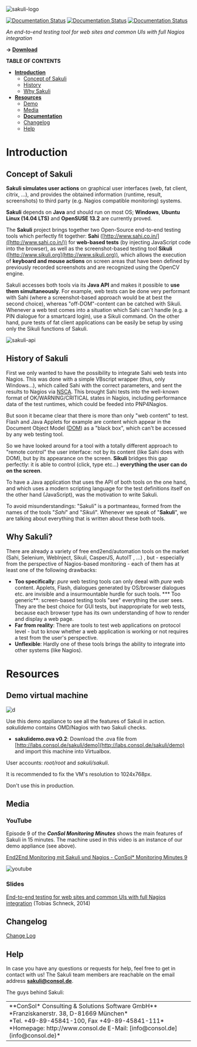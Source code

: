![sakuli-logo](./docs/pics/sakuli_logo_small.png) 

[![Documentation Status](https://readthedocs.org/projects/sakuli/badge/?version=stable)](http://sakuli.readthedocs.org/en/stable/) [![Documentation Status](https://readthedocs.org/projects/sakuli/badge/?version=latest)](http://sakuli.readthedocs.org/en/latest/)  [![Documentation Status](https://readthedocs.org/projects/sakuli/badge/?version=dev)](http://sakuli.readthedocs.org/en/dev/)

*An end-to-end testing tool for web sites and common UIs with full Nagios integration*

**-> [Download](http://labs.consol.de/sakuli/install/)**

**TABLE OF CONTENTS**

* [**Introduction**](#Introduction)
    * [Concept of Sakuli](#concept-of-sakuli)
    * [History](#history-of-sakuli)
    * [Why Sakuli](#why-sakuli)
* [**Resources**](#resources)
    * [Demo](#demo-virtual-machine)
    * [Media](#media)
    * [**Documentation**](./docs/README.md)
    * [Changelog](#changelog)
    * [Help](#help)
    


# Introduction
## Concept of Sakuli

**Sakuli simulates user actions** on graphical user interfaces (web, fat client, citrix, …), and provides the obtained information (runtime, result, screenshots) to third party (e.g. Nagios compatible monitoring) systems. 

**Sakuli** depends on **Java** and should run on most OS; **Windows**, **Ubuntu  Linux (14.04 LTS)** and **OpenSUSE 13.2** are currently proved.  

The **Sakuli** project brings together two Open-Source end-to-end testing tools which perfectly fit together: **Sahi** ([http://www.sahi.co.in/]([http://www.sahi.co.in/)) for **web-based tests** (by injecting JavaScript code into the browser), as well as the screenshot-based testing tool **Sikuli** ([http://www.sikuli.org](http://www.sikuli.org)), which allows the execution of **keyboard and mouse actions** on screen areas that have been defined by previously recorded screenshots and are recognized using the OpenCV engine. 

Sakuli accesses both tools via its **Java API** and makes it possible to **use them simultaneously**. For example, web tests can be done very performant with Sahi (where a screenshot-based approach would be at best the second choice), whereas "off-DOM"-content can be catched with Sikuli. Whenever a web test comes into a situation which Sahi can't handle (e.g. a PIN dialogue for a smartcard login), use a Sikuli command. On the other hand, pure tests of fat client applications can be easily be setup by using only the Sikuli functions of Sakuli.

![sakuli-api](./docs/pics/sakuli_api.jpg) 

## History of Sakuli
First we only wanted to have the possibility to integrate Sahi web tests into Nagios. This was done with a simple VBscript wrapper (thus, only Windows...), which called Sahi with the correct parameters, and sent the results to Nagios via [NSCA](http://exchange.nagios.org/directory/Addons/Passive-Checks/NSCA--2D-Nagios-Service-Check-Acceptor/details). This brought Sahi tests into the well-known format of OK/WARNING/CRITICAL states in Nagios, including performance data of the test runtimes, which could be feeded into PNP4Nagios. 

But soon it became clear that there is more than only "web content" to test. Flash and Java Applets for example are content which appear in the Document Object Model ([DOM](http://de.wikipedia.org/wiki/Document_Object_Model)) as a "black box", which can't be accessed by any web testing tool.
 
So we have looked around for a tool with a totally different approach to "remote control" the user interface: not by its content (like Sahi does with DOM), but by its appearance on the screen. **Sikuli** bridges this gap perfectly: it is able to control (click, type etc...) **everything the user can do on the screen**. 

To have a Java application that uses the API of both tools on the one hand, and which uses a modern scripting language for the test definitions itself on the other hand (JavaScript), was the motivation to write Sakuli. 

To avoid misunderstandings: "Sakuli" is a portmanteau, formed from the names of the tools "*Sahi*" and "*Sikuli*". Whenever we speak of "**Sakuli**", we are talking about everything that is written about these both tools.  

## Why Sakuli? 
There are already a variety of free end2end/automation tools on the market (Sahi, Selenium, WebInject, Sikuli, CasperJS, AutoIT , ...) , but - especially from the perspective of Nagios-based monitoring - each of them has at least one of the following drawbacks: 

* **Too specifically**: *pure* web testing tools can only deeal with *pure* web content. Applets, Flash, dialogues generated by OS/browser dialogues etc. are invisible and a insurmountable hurdle for such tools.
*** Too generic**: screen-based testing tools "see" everything the user sees. They are the best choice for GUI tests, but inappropriate for web tests, because each browser type has its own understanding of how to render and display a web page. 
* **Far from reality**: There are tools to test web applications on protocol level - but to know whether a web application is working or not requires a test from the user's perspective. 
* **Unflexible**: Hardly one of these tools brings the ability to integrate into other systems (like Nagios). 



# Resources

## Demo virtual machine

![d](./docs/pics/appliance_collage.jpg)

Use this demo appliance to see all the features of Sakuli in action. *sakulidemo* contains OMD/Nagios with two Sakuli checks.  

* **sakulidemo.ova v0.2**: Download the .ova file from [http://labs.consol.de/sakuli/demo](http://labs.consol.de/sakuli/demo) and import this machine into Virtualbox.

User accounts: *root/root* and *sakuli/sakuli*. 

It is recommended to fix the VM's resolution to 1024x768px. 

Don't use this in production. 

## Media

### YouTube

Episode 9 of the ***ConSol Monitoring Minutes*** shows the main features of Sakuli in 15 minutes. The machine used in this video is an instance of our demo appliance (see above).   

[End2End Monitoring mit Sakuli und Nagios - ConSol* Monitoring Minutes 9](https://www.youtube.com/watch?v=S6NROEOYF6w)

![youtube](./docs/pics/monitoring_minutes_sakuli_300.png)

### Slides

[End-to-end testing
for web sites and common UIs with full Nagios integration](https://rawgit.com/toschneck/presentation/sakuli-dev-day-presentation/index.html#/) (Tobias Schneck, 2014)

 

## Changelog 
 
[Change Log](changelog.md) 


## Help
In case you have any questions or requests for help, feel free to get in contact with us! 
The Sakuli team members are reachable on the email address **[sakuli@consol.de](mailto:sakuli@consol.de)**.

The guys behind Sakuli: 

<table>
<tr>
<td>
**ConSol* Consulting & Solutions Software GmbH** <br/>
*Franziskanerstr. 38, D-81669 München* <br/>
*Tel. +49-89-45841-100, Fax +49-89-45841-111*<br/>
*Homepage: http://www.consol.de E-Mail: [info@consol.de](info@consol.de)*
</td>
</tr>
<table>
